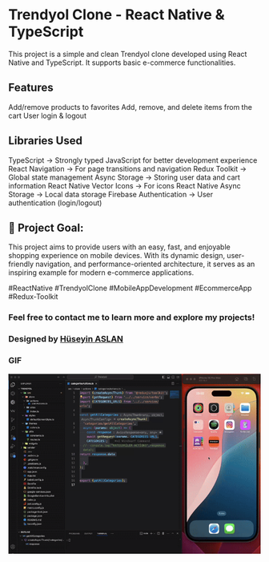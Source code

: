 # Trendyol Clone - React Native & TypeScript

This project is a simple and clean Trendyol clone developed using React Native and TypeScript. It supports basic e-commerce functionalities.

## Features
Add/remove products to favorites
Add, remove, and delete items from the cart
User login & logout


## Libraries Used
TypeScript → Strongly typed JavaScript for better development experience
React Navigation → For page transitions and navigation
Redux Toolkit → Global state management
Async Storage → Storing user data and cart information
React Native Vector Icons → For icons
React Native Async Storage → Local data storage
Firebase Authentication → User authentication (login/logout)


## 🌟 Project Goal:

This project aims to provide users with an easy, fast, and enjoyable shopping experience on mobile devices. With its dynamic design, user-friendly navigation, and performance-oriented architecture, it serves as an inspiring example for modern e-commerce applications.


#ReactNative #TrendyolClone #MobileAppDevelopment #EcommerceApp  #Redux-Toolkit


### Feel free to contact me to learn more and explore my projects!


###  Designed by <a href="https://www.linkedin.com/in/h%C3%BCseyin-aslan-128519203/" target="_blank">Hüseyin ASLAN</a> 



### GIF

![](./assets/REC-3gif.gif)


